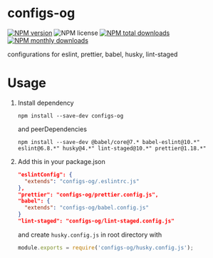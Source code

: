 # configs-og

[![NPM version](https://img.shields.io/npm/v/configs-og.svg?style=flat)](https://www.npmjs.com/package/eslint-config-prettier-og)
![NPM license](https://img.shields.io/npm/l/configs-og.svg?style=flat)
[![NPM total downloads](https://img.shields.io/npm/dt/configs-og.svg?style=flat)](https://npmcharts.com/compare/eslint-config-prettier-og?minimal=true)
[![NPM monthly downloads](https://img.shields.io/npm/dm/configs-og.svg?style=flat)](https://npmcharts.com/compare/eslint-config-prettier-og?minimal=true)

configurations for eslint, prettier, babel, husky, lint-staged

# Usage

1) Install dependency

    ```shell script
    npm install --save-dev configs-og
    ```

   and peerDependencies

    ```shell script
    npm install --save-dev @babel/core@7.* babel-eslint@10.*" eslint@6.8.*" husky@4.*" lint-staged@10.*" prettier@1.18.*"
    ```

2) Add this in your package.json

    ```json
    "eslintConfig": {
      "extends": "configs-og/.eslintrc.js"
    },
    "prettier": "configs-og/prettier.config.js",
    "babel": {
      "extends": "configs-og/babel.config.js"
    }
    "lint-staged": "configs-og/lint-staged.config.js"
    ```

    and create `husky.config.js` in root directory with

    ```javascript
    module.exports = require('configs-og/husky.config.js');
    ```
